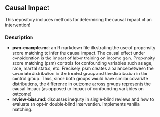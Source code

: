 ## Causal Impact
This repository includes methods for determining the causal impact of an intervention!

### Description
  * **psm-example.md**: an R markdown file illustrating the use of propensity score matching to infer the causal impact.
  The causal effect under consideration is the impact of labor training on income gain.
  Propensity score matching (psm) controls for confounding variables such as age, race, marital status, etc.
  Precisely, psm creates a balance between the covariate distribution in the treated group and the distribution in the control group.
  Thus, since both groups would have similar covariate distributions, the difference in outcome across groups represents the causal impact (as opposed to impact of confounding variables on outcome).
  * **review-bias.md**: discusses inequity in single-blind reviews and how to evaluate an opt-in double-blind intervention. Implements vanilla matching.
